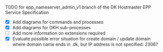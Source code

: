 TODO for epp_nameserver_admin_v1 branch of the DK Hostmaster EPP Service Specification

- [X] Add diagrams for commands and processes
- [X] Add diagrams for DKH sub-processes
- [ ] Add more information on extensions required
- [X] Evaluate possible error situation for create domain / update domain where domain name ends in .dk, but IP address is not specified: 2306?
